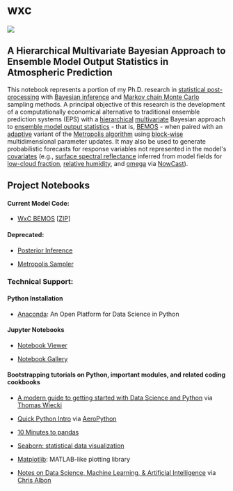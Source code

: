 # wxc

<a href="https://nbviewer.jupyter.org/github/rdtwendt/wxc/blob/master/notebooks/NPSMDL_WxC.ipynb"><img src="http://i.imgur.com/oDscDPz.jpg" style="width:600x"></a>

## A Hierarchical Multivariate Bayesian Approach to Ensemble Model Output Statistics in Atmospheric Prediction

This notebook represents a portion of my Ph.D. research in [statistical post-processing](https://www.weather.gov/mdl/statpp_home) with [Bayesian inference](https://en.wikipedia.org/wiki/Bayesian_inference) and [Markov chain Monte Carlo](https://en.wikipedia.org/wiki/Markov_chain_Monte_Carlo) sampling methods. A principal objective of this research is the development of a computationally economical alternative to traditional ensemble prediction systems (EPS) with a [hierarchical](https://en.wikipedia.org/wiki/Bayesian_hierarchical_modeling) [multivariate](https://en.wikipedia.org/wiki/Bayesian_multivariate_linear_regression) Bayesian approach to [ensemble model output statistics](http://journals.ametsoc.org/doi/pdf/10.1175/MWR2904.1) - that is, [BEMOS](https://www.nr.no/~thordis/files/Richter2012.pdf) - when paired with an [adaptive](http://probability.ca/jeff/ftpdir/adaptex.pdf) variant of the [Metropolis algorithm](https://en.wikipedia.org/wiki/Metropolis%E2%80%93Hastings_algorithm) using [block-wise](https://theclevermachine.wordpress.com/2012/11/04/mcmc-multivariate-distributions-block-wise-component-wise-updates/) multidimensional parameter updates. It may also be used to generate probabilistic forecasts for response variables not represented in the model's [covariates](https://en.wikipedia.org/wiki/Covariate) (e.g., [surface spectral reflectance](https://modis.gsfc.nasa.gov/data/dataprod/mod09.php) inferred from model fields for [low-cloud fraction](https://en.wikipedia.org/wiki/Cloud_fraction), [relative humidity](https://en.wikipedia.org/wiki/Relative_humidity), and [omega](https://en.wikipedia.org/wiki/Omega_equation) via [NowCast](https://github.com/rdtwendt/nowcast)).

## Project Notebooks

#### Current Model Code:

 - [WxC BEMOS](https://nbviewer.jupyter.org/github/rdtwendt/wxc/blob/master/notebooks/NPSMDL_WxC.ipynb) [[ZIP](https://github.com/rdtwendt/wxc/archive/master.zip)]
 
#### Deprecated:

- [Posterior Inference](https://nbviewer.jupyter.org/github/rdtwendt/wxc/blob/master/notebooks/wxc_theta_post.ipynb)

- [Metropolis Sampler](https://nbviewer.jupyter.org/github/rdtwendt/wxc/blob/master/notebooks/mcmc_arcn_chain_0.ipynb)
  
### Technical Support:

#### Python Installation

- [Anaconda](https://www.continuum.io/downloads): An Open Platform for Data Science in Python

#### Jupyter Notebooks

- [Notebook Viewer](https://nbviewer.jupyter.org/)

- [Notebook Gallery](https://github.com/jupyter/jupyter/wiki/A-gallery-of-interesting-Jupyter-Notebooks)

#### Bootstrapping tutorials on Python, important modules, and related coding cookbooks

- [A modern guide to getting started with Data Science and Python](http://twiecki.github.io/blog/2014/11/18/python-for-data-science/) via [Thomas Wiecki](https://twitter.com/TWiecki)

- [Quick Python Intro](http://nbviewer.jupyter.org/github/barbagroup/AeroPython/blob/master/lessons/00_Lesson00_QuickPythonIntro.ipynb) via [AeroPython](https://github.com/barbagroup/AeroPython)

- [10 Minutes to pandas](https://pandas.pydata.org/pandas-docs/stable/10min.html)

- [Seaborn: statistical data visualization](https://seaborn.pydata.org/index.html)

- [Matplotlib](https://matplotlib.org/): MATLAB-like plotting library

- [Notes on Data Science, Machine Learning, & Artificial Intelligence](https://chrisalbon.com/#Python) via [Chris Albon](https://twitter.com/chrisalbon?ref_src=twsrc%5Egoogle%7Ctwcamp%5Eserp%7Ctwgr%5Eauthor)
